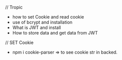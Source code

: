 // Tropic

- how to set Cookie and read cookie
- use of bcrypt and installation
- What is JWT and install
- How to store data and get data from JWT

// SET Cookie

- npm i cookie-parser => to see cookie str in backed.
